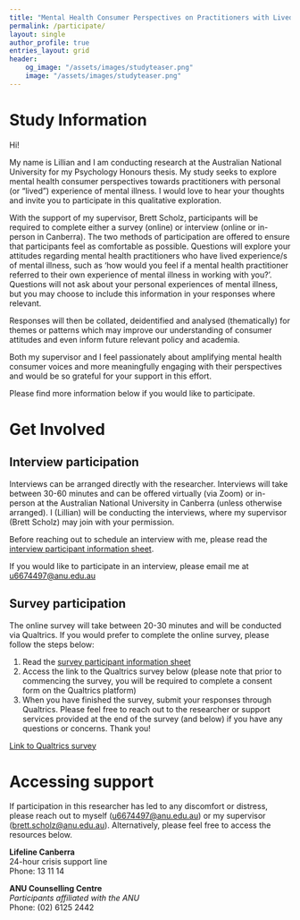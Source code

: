 ```yaml
---
title: "Mental Health Consumer Perspectives on Practitioners with Lived Experience"
permalink: /participate/
layout: single
author_profile: true
entries_layout: grid
header:
    og_image: "/assets/images/studyteaser.png"
    image: "/assets/images/studyteaser.png"
---
```


# Study Information

Hi!

My name is Lillian and I am conducting research at the Australian National University for my Psychology Honours thesis. My study seeks to explore mental health consumer perspectives towards practitioners with personal (or “lived”) experience of mental illness. I would love to hear your thoughts and invite you to participate in this qualitative exploration. 

With the support of my supervisor, Brett Scholz, participants will be required to complete either a survey (online) or interview (online or in-person in Canberra). The two methods of participation are offered to ensure that participants feel as comfortable as possible. Questions will explore your attitudes regarding mental health practitioners who have lived experience/s of mental illness, such as ‘how would you feel if a mental health practitioner referred to their own experience of mental illness in working with you?’. Questions will not ask about your personal experiences of mental illness, but you may choose to include this information in your responses where relevant. 

Responses will then be collated, deidentified and analysed (thematically) for themes or patterns which may improve our understanding of consumer attitudes and even inform future relevant policy and academia.

Both my supervisor and I feel passionately about amplifying mental health consumer voices and more meaningfully engaging with their perspectives and would be so grateful for your support in this effort.

Please find more information below if you would like to participate.

# Get Involved
## Interview participation

Interviews can be arranged directly with the researcher. Interviews will take between 30-60 minutes and can be offered virtually (via Zoom) or in-person at the Australian National University in Canberra (unless otherwise arranged). I (Lillian) will be conducting the interviews, where my supervisor (Brett Scholz) may join with your permission.

Before reaching out to schedule an interview with me, please read the [interview participant information sheet](/assets/Interview_ParticipantInfoSheet.pdf).

If you would like to participate in an interview, please email me at [u6674497@anu.edu.au](mailto:u6674497@anu.edu.au)

## Survey participation

The online survey will take between 20-30 minutes and will be conducted via Qualtrics. If you would prefer to complete the online survey, please follow the steps below:
1.	Read the [survey participant information sheet](/assets/Survey_ParticipantInfoSheet.pdf)
2.	Access the link to the Qualtrics survey below (please note that prior to commencing the survey, you will be required to complete a consent form on the Qualtrics platform)
3.	When you have finished the survey, submit your responses through Qualtrics. Please feel free to reach out to the researcher or support services provided at the end of the survey (and below) if you have any questions or concerns.
Thank you!

[Link to Qualtrics survey](https://anu.au1.qualtrics.com/jfe/form/SV_9pJ0KbHYgtyh8d8)

# Accessing support

If participation in this researcher has led to any discomfort or distress, please reach out to myself ([u6674497@anu.edu.au](mailto:u6674497@anu.edu.au)) or my supervisor ([brett.scholz@anu.edu.au](mailto:brett.scholz@anu.edu.au)). Alternatively, please feel free to access the resources below. 

**Lifeline Canberra**  
24-hour crisis support line   
Phone: 13 11 14

**ANU Counselling Centre**  
*Participants affiliated with the ANU*  
Phone: (02) 6125 2442
